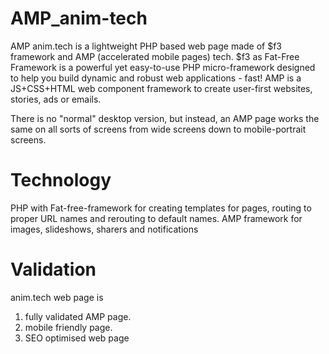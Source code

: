 # AMP_anim-tech
AMP anim.tech is a lightweight PHP based web page made of $f3 framework and AMP (accelerated mobile pages) tech. $f3 as Fat-Free Framework is a powerful yet easy-to-use PHP micro-framework designed to help you build dynamic and robust web applications - fast! AMP is a JS+CSS+HTML web component framework to create user-first websites, stories, ads or emails.

There is no "normal" desktop version, but instead, an AMP page works the same on all sorts of screens from wide screens down to mobile-portrait screens.

# Technology
PHP with Fat-free-framework for creating templates for pages, routing to proper URL names and rerouting to default names. 
AMP framework for images, slideshows, sharers and notifications 

# Validation
anim.tech web page is 
1. fully validated AMP page.
2. mobile friendly page.
3. SEO optimised web page

